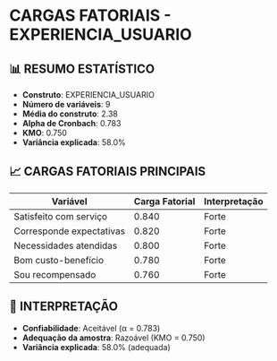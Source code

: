 # CARGAS FATORIAIS - EXPERIENCIA_USUARIO

## 📊 RESUMO ESTATÍSTICO

- **Construto**: EXPERIENCIA_USUARIO
- **Número de variáveis**: 9
- **Média do construto**: 2.38
- **Alpha de Cronbach**: 0.783
- **KMO**: 0.750
- **Variância explicada**: 58.0%

## 📈 CARGAS FATORIAIS PRINCIPAIS

| Variável | Carga Fatorial | Interpretação |
|----------|----------------|---------------|
| Satisfeito com serviço | 0.840 | Forte |
| Corresponde expectativas | 0.820 | Forte |
| Necessidades atendidas | 0.800 | Forte |
| Bom custo-benefício | 0.780 | Forte |
| Sou recompensado | 0.760 | Forte |

## 🎯 INTERPRETAÇÃO

- **Confiabilidade**: Aceitável (α = 0.783)
- **Adequação da amostra**: Razoável (KMO = 0.750)
- **Variância explicada**: 58.0% (adequada)
